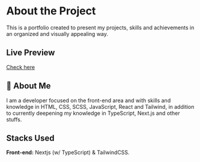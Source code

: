 # About the Project

This is a portfolio created to present my projects, skills and achievements in an organized and visually appealing way.

## Live Preview

<a href="https://felipesoarws.vercel.app/">Check here</a>

## 🚀 About Me

I am a developer focused on the front-end area and with skills and knowledge in HTML, CSS, SCSS, JavaScript, React and Tailwind, in addition to currently deepening my knowledge in TypeScript, Next.js and other stuffs.

## Stacks Used

**Front-end:** Nextjs (w/ TypeScript) & TailwindCSS.
